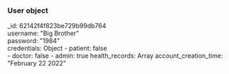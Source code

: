 ### User object 

_id: 62142f4f823be729b99db764  
username: "Big Brother"  
password: "1984"  
credentials: Object
	- patient: false  
	- doctor: false
	- admin: true
health_records: Array
account_creation_time: "February 22 2022"
